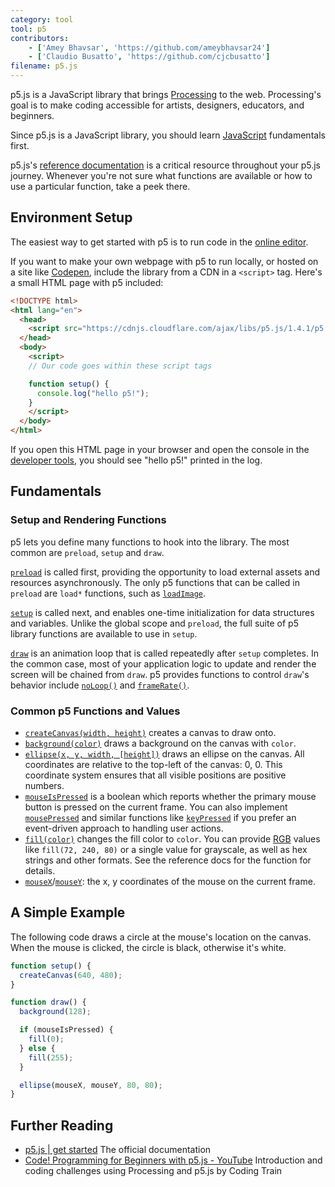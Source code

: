 ```yaml
---
category: tool
tool: p5
contributors:
    - ['Amey Bhavsar', 'https://github.com/ameybhavsar24']
    - ['Claudio Busatto', 'https://github.com/cjcbusatto']
filename: p5.js
---
```


p5.js is a JavaScript library that brings [Processing](https://processing.org) to the web. Processing's goal is to make coding accessible for artists, designers, educators, and beginners.

Since p5.js is a JavaScript library, you should learn [JavaScript](https://learnxinyminutes.com/docs/javascript/) fundamentals first.

p5.js's [reference documentation](https://p5js.org/reference/) is a critical resource throughout your p5.js journey. Whenever you're not sure what functions are available or how to use a particular function, take a peek there.

## Environment Setup

The easiest way to get started with p5 is to run code in the [online editor](https://editor.p5js.org/).

If you want to make your own webpage with p5 to run locally, or hosted on a site like [Codepen](https://codepen.io/), include the library from a CDN in a `<script>` tag. Here's a small HTML page with p5 included:

```html
<!DOCTYPE html>
<html lang="en">
  <head>
    <script src="https://cdnjs.cloudflare.com/ajax/libs/p5.js/1.4.1/p5.js"></script>
  </head>
  <body>
    <script>
    // Our code goes within these script tags

    function setup() {
      console.log("hello p5!");
    }
    </script>
  </body>
</html>
```

If you open this HTML page in your browser and open the console in the [developer tools](https://javascript.info/devtools), you should see "hello p5!" printed in the log.

## Fundamentals

### Setup and Rendering Functions

p5 lets you define many functions to hook into the library. The most common are `preload`, `setup` and `draw`.

[`preload`](https://p5js.org/reference/#/p5/preload) is called first, providing the opportunity to load external assets and resources asynchronously. The only p5 functions that can be called in `preload` are `load*` functions, such as [`loadImage`](https://p5js.org/reference/#/p5/loadImage).

[`setup`](https://p5js.org/reference/#/p5/setup) is called next, and enables one-time initialization for data structures and variables. Unlike the global scope and `preload`, the full suite of p5 library functions are available to use in `setup`.

[`draw`](https://p5js.org/reference/#/p5/draw) is an animation loop that is called repeatedly after `setup` completes. In the common case, most of your application logic to update and render the screen will be chained from `draw`. p5 provides functions to control `draw`'s behavior include [`noLoop()`](https://p5js.org/reference/#/p5/noLoop) and [`frameRate()`](https://p5js.org/reference/#/p5/frameRate).

### Common p5 Functions and Values

- [`createCanvas(width, height)`](https://p5js.org/reference/#/p5/createCanvas) creates a canvas to draw onto.
- [`background(color)`](https://p5js.org/reference/#/p5/background) draws a background on the canvas with `color`.
- [`ellipse(x, y, width, [height])`](https://p5js.org/reference/#/p5/ellipse) draws an ellipse on the canvas. All coordinates are relative to the top-left of the canvas: 0, 0. This coordinate system ensures that all visible positions are positive numbers.
- [`mouseIsPressed`](https://p5js.org/reference/#/p5/mouseIsPressed) is a boolean which reports whether the primary mouse button is pressed on the current frame. You can also implement [`mousePressed`](https://p5js.org/reference/#/p5/mousePressed) and similar functions like [`keyPressed`](https://p5js.org/reference/#/p5/keyPressed) if you prefer an event-driven approach to handling user actions.
- [`fill(color)`](https://p5js.org/reference/#/p5/fill) changes the fill color to `color`. You can provide [RGB](https://en.wikipedia.org/wiki/RGB_color_model) values like `fill(72, 240, 80)` or a single value for grayscale, as well as hex strings and other formats. See the reference docs for the function for details.
- [`mouseX`](https://p5js.org/reference/#/p5/mouseX)/[`mouseY`](https://p5js.org/reference/#/p5/mouseY): the x, y coordinates of the mouse on the current frame.

## A Simple Example

The following code draws a circle at the mouse's location on the canvas. When the mouse is clicked, the circle is black, otherwise it's white.

```js
function setup() {
  createCanvas(640, 480);
}

function draw() {
  background(128);

  if (mouseIsPressed) {
    fill(0);
  } else {
    fill(255);
  }

  ellipse(mouseX, mouseY, 80, 80);
}
```

## Further Reading

- [p5.js | get started](http://p5js.org/get-started/) The official documentation
- [Code! Programming for Beginners with p5.js - YouTube](https://www.youtube.com/watch?v=yPWkPOfnGsw&vl=en) Introduction and coding challenges using Processing and p5.js by Coding Train
